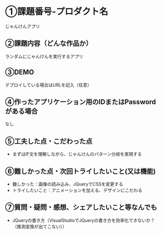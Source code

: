 # ①課題番号-プロダクト名

じゃんけんアプリ

## ②課題内容（どんな作品か）

ランダムにじゃんけんを実行するアプリ

## ③DEMO

デプロイしている場合はURLを記入（任意）

## ④作ったアプリケーション用のIDまたはPasswordがある場合

なし

## ⑤工夫した点・こだわった点

- まずはIF文を理解しながら、じゃんけんのパターン分岐を実現する

## ⑥難しかった点・次回トライしたいこと(又は機能)

- 難しかった：画像の読み込み、JQueryでCSSを変更する
- トライしたいこと：アニメーションを加える、デザインにこだわる

## ⑦質問・疑問・感想、シェアしたいこと等なんでも

- JQueryの書き方（VisualStudioでJQueryの書き方を効率化できないか？（推測変換が出てこない））

